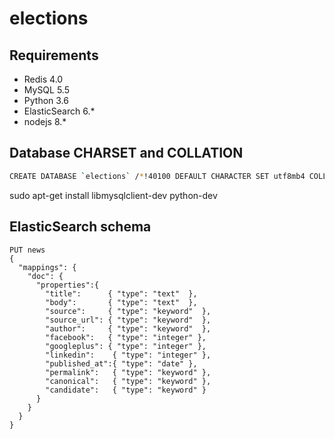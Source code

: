 # elections


## Requirements

- Redis 4.0
- MySQL 5.5
- Python 3.6
- ElasticSearch 6.*
- nodejs 8.*

## Database CHARSET and COLLATION

```bash
CREATE DATABASE `elections` /*!40100 DEFAULT CHARACTER SET utf8mb4 COLLATE utf8mb4_unicode_ci */ 
```

sudo apt-get install libmysqlclient-dev python-dev

## ElasticSearch schema

```
PUT news 
{
  "mappings": {
    "doc": { 
      "properties":{ 
        "title":      { "type": "text"  }, 
        "body":       { "type": "text"  },
        "source":     { "type": "keyword"  },
        "source_url": { "type": "keyword"  }, 
        "author":     { "type": "keyword"  },
        "facebook":   { "type": "integer" },
        "googleplus": { "type": "integer" },
        "linkedin":    { "type": "integer" },
        "published_at":{ "type": "date" },
        "permalink":   { "type": "keyword" },
        "canonical":   { "type": "keyword" },
        "candidate":   { "type": "keyword" }
      }
    }
  }
}
```